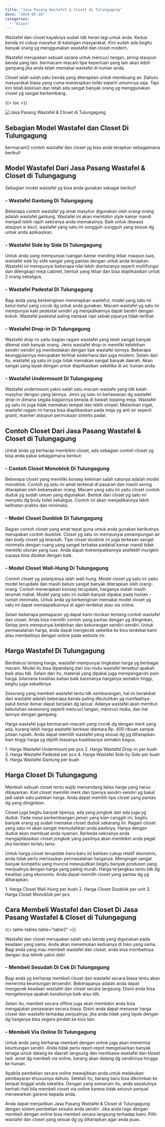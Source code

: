 ```yaml
---
title: "Jasa Pasang Wastafel & Closet di Tulungagung"
date: "2024-05-18"
categories: 
  - "biaya"
---
```


Wastafel dan closet kayaknya sudah tdk heran lagi untuk anda. Kedua benda ini cukup masyhur di kalangan masyarakat. Kini sudah ada begitu banyak orang yg menggunakan wastafel dan closet modern.

Wastafel merupakan sebuah sarana untuk mencuci tangan, piring ataupun benda yang lain. bermacam-macam tipe keperluan yang lain akan lebih gampang jika anda telah memakai wastafel di hunian anda.

Closet ialah salah satu benda yang diterapkan untuk membuang air. Dahulu masyarakat biasa yang cuma menerapkan toilet seperti umumnya saja. Tapi kini telah kekinian dan telah ada sangat banyak orang yg menggunakan closet yg sangat berkembang.

{{< toc >}}

![Jasa Pasang Wastafel & Closet di Tulungagung](/images/wastafel-closet-murah11.png)

## Sebagian Model Wastafel dan Closet Di Tulungagung

bermacam2 contoh wastafel dan closet yg bisa anda terapkan sebagaimana berikut!

## Model Wastafel Dari Jasa Pasang Wastafel & Closet di Tulungagung

Sebagian model wastafel yg bisa anda gunakan sebagai berikut!

### \- Wastafel Gantung Di Tulungagung

Beberapa contoh wastafel yg amat masyhur digunakan oleh orang-orang adalah wastafel gantung. Wastafel ini akan membikin style kamar mandi menjadi lebih rapih sekiranya anda memakainya. Baik untuk dewasa ataupun si kecil, wastafel yang satu ini sungguh-sungguh yang sesuai dg untuk anda aplikasikan.

### \- Wastafel Side by Side Di Tulungagung

Untuk anda yang mempunyai ruangan kamar manding lebar maupun luas, wastafel side by side sangat yang pantas dengan untuk anda terapkan. Wastafel ini mempunyai beberapa nilai lebih diantaranya seperti multifungsi dan dilengkapi meja cabinet, bentuk yang lebar dan bisa diaplikasikan untuk 2 orang sekaligus.

### \- Wastafel Padestal Di Tulungagung

Bagi anda yang berkeinginan menerapkan wasteful, model yang satu ini betul-betul yang cocok dg untuk anda gunakan. Macam wastafel yg satu ini mempunyai kaki pedestal sendiri yg menjadikannya dapat berdiri dengan kokoh. Wastafel pedestal paling nampak rapi sebab pipanya tidak terlihat.

### \- Wastafel Drop-in Di Tulungagung

Wastafel drop ini yaitu bagian ragam wastafel yang telah sangat banyak dikenal oleh banyak orang. Jenis wastafel drop-in memiliki kelebihan sendiri-sendiri yg membedakan dengan tipe wastafel lainnya. Beberapa keunggulannya merupakan terlihat sederhana dan juga modern. Selain dari itu, wastafel yg satu ini juga tidak memakan sangat banyak daerah. Akan sangat yang layak dengan untuk diaplikasikan seketika di wc hunian anda.

### \- Wastafel Undermount Di Tulungagung

Wastafel undermount yakni salah satu macam wastafe yang tdk kalah masyhur dengan yang lainnya. Jenis yg satu ini berlawanan dg wastafel drop-in dimana segala bagiannya berada di bawah topping meja. Wastafel yg satu ini juga tidak memakan tempat dan lebih simpel. Melainkan ingat, wastafel ragam ini hanya bisa diaplikasikan pada meja yg anti air seperti granit, marmer ataupun permukaan sintetis padat.

## Contoh Closet Dari Jasa Pasang Wastafel & Closet di Tulungagung

Untuk anda yg berharap membikin closet, ada sebagian contoh closet yg bisa anda pakai sebagaimana berikut:

### \- Contoh Closet Monoblok Di Tulungagung

Beberapa closet yang memiliki konsep kekinian salah satunya adalah model monoblok. Contoh yg satu ini amat terkenal di pasaran dan masih sering diterapkan oleh kebanyakan orang. Macam yang satu ini yaitu closet contoh duduk yg sudah umum yang digunakan. Bentuk dari closet yg satu ini menyatu dg body toilet sekaligus. Contoh ini akan menjadikannya lebih kelihatan praktis dan minimalis.

### \- Model Closet Duoblok Di Tulungagung

Bagian contoh closet yang amat tepat guna untuk anda gunakan berikutnya merupakan contoh duoblok. Closet yg satu ini mempunyai penampungan air dan body closet yg terpisah. Tipe closet duoblok ini juga terkesan sangat minimalis dengan ruang yang sangat terbatas padahal kamar mandi tidak memiliki ukuran yang luas. Anda dapat menempatkannya seefektif mungkin supaya bisa dipakai dengan baik.

### \- Model Closet Wall-Hung Di Tulungagung

Contoh closet yg selanjutnya ialah wall-hung. Model closet yg satu ini yaitu model terupdate dan masih belum sangat banyak diterapkan oleh orang-orang. Contoh menerapkan konsep terupdate, harganya malah masih teramat mahal. Model yang satu ini sudah banyak dipakai pada hunian - rumah minimalis. Untuk anda yg berkeinginan memakai model closet yg satu ini dapat mendapatkannya di agen terdekat atau via online.

Selain beberapa pemaparan yg dapat kami rincikan tentang contoh wastafel dan closet. Anda bisa memilih contoh yang pantas dengan yg diinginkan, Setiap jenis mempunyai kelebihan dan kekurangan sendiri-sendiri. Untuk permasalahan harga, anda dapat mengecek seketika ke kios terdekat kami atau membelinya dengan online pada website ini.

## Harga Wastafel Di Tulungagung

Berdiskusi tentang harga, wastafel mempunyai tingkatan harga yg berbagai macam. Model itu bisa dipandang dari sisi mutu wastafel tersebut apakah baik atau tdk. Selain dari itu, material yang dipakai juga mempengaruhi poin harga. bilamana kwalitas bahan baik karenanya harganya semakin tinggi, begitu juga sebaliknya.

Sesorang yang membeli wastafel tentu tdk sembarangan, hal ini berakibat dari wastafel adalah beberapa benda paling dibutuhkan yg manfaatnya patut benar-benar dapat berjalan dg lancar. Adanya wastafel akan membut kebutuhan seseorang seperti mencuci tangan, mencuci muka, dan hal lainnya dengan gampang.

Harga wastafel juga bermacam-macam yang cocok dg dengan merk yang ada, kurang lebih harga wastafel berkisar diantara Rp. 400 ribuan sampai jutaan rupiah. Anda dapat memilih wastafel yang sesuai dg yg diharapkan. kian tinggi harga yg dipilih biasanya kwalitasnya semakin bagus.

1\. Harga Wastafel Undermount per pcs 2. Harga Wastafel Drop-in per buah 3. Harga Wastafel Padestal per pcs 4. Harga Wastafel Side by Side per buah 5. Harga Wastafel Gantung per buah

## Harga Closet Di Tulungagung

Membeli sebuah closet tentu wajib memandang kelas harga yang harus dibayarkan. Kiat closet memiliki merk dan tipenya sendiri-sendiri yg bakal jadi salah satu patokan harga. Anda dapat memilih tipe closet yang pantas dg yang diinginkan.

Closet juga begitu banyak tipenya, ada yang jongkok dan ada juga yg duduk. Pada masa perkembangan jaman yang kian canggih ini, begitu banyak orang yg sudah memakai closet duduk sekarang ini. Ragam closet yang satu ini akan sangat memudahkan anda pastinya. Hanya dengan duduk akan membuat anda nyaman. Berbeda sekiranya anda mengaplikasikan closet jongkok yang pastinya akan membikin anda pegal jika berdiam terlalu lama.

Untuk harga closet terupdate baru-baru ini bahkan cukup relatif ekonomis, anda tidak perlu merisaukan permasalahan harganya. Mengingat sangat banyak kompetisi yang muncul mewujudkan begitu banyak produsen yang menjualnya dengan harga yang paling murah. Harga terjangkau tentu tdk dg kwalitas yang ekonomis. Anda dapat memilih closet yang pantas dg yg diharapkan.

1\. Harga Closet Wall-Hung per buah 2. Harga Closet Duoblok per unit 3. Harga Closet Monoblok per pcs

## Cara Membeli Wastafel dan Closet Di Jasa Pasang Wastafel & Closet di Tulungagung

{{< table-tables table="table2" >}}

Wastafel dan closet merupakan salah satu benda yang digunakan pada keadaan yang sama. Anda akan menemukan keduanya di toko yang sama. Bagi anda yang mau membeli wastafel dan closet, anda bisa membelinya dengan dua tehnik yakni sbb!

### \- Membeli Sesudah Di Cek Di Tulungagung

Bagi anda yg berharap membeli closet dan wastafel secara biasa tentu akan menerima keuntungan tersendiri. Beberapanya adalah anda dapat mengecek keadaan wastafel dan closet secara langsung. Disini anda bisa mengetesnya apakah kondisinya baik atau tdk.

Selain itu, membeli secara offline juga akan membikin anda bisa mengajukan penawaran secara biasa. Disini anda dapat menawar harga closet dan wastafel terhadap penjualnya. jika anda tidak yang layak dengan dg harganya bisa segera pindah ke kios lain.

### \- Membeli Via Online Di Tulungagung

Untuk anda yang berharap membeli dengan online juga akan menerima keuntungan sendiri. Anda tidak perlu repot-repot mengeluarkan banyak tenaga untuk datang ke daerah langsung dan membawa wastafel dan kloset tadi. amat dg membeli via online, barang akan datang dg sendirinya hingga ke hunian.

Apabila pembelian secara online mewajibkan anda untuk melakukan pembayaran khususnya dahulu. Setelah itu, barang baru bisa dikirimkan ke tempat tinggal anda seketika. Dengan yang semacam itu, anda sepatutnya berhati-hati bila membeli closet via online karena tidak seluruh penjual menawarkan garansi kepada anda.

Anda dapat menjadikan Jasa Pasang Wastafel & Closet di Tulungagung dengan sistem pembelian sesuka anda sendiri. Jika anda ragu dengan membeli dengan online bisa membeli secara langsung terhadap kami. Pilih wastafel dan closet yang sesuai dg yg diharapkan agar anda puas.
